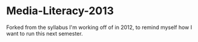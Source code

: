 Media-Literacy-2013
===================

Forked from the syllabus I'm working off of in 2012, to remind myself how I want to run this next semester.